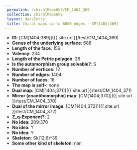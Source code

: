 ```yaml
--- 
 permalink: /chiralMaps6kE/CM_1404_369 
 collection: chiralMaps6kE
 layout: dataEntry
 title: Chiral maps up to 6000 edges - CM[1404;369]
---
```


- **ID**: [CM[1404;369]]({{ site.url }}/test/CM_1404_369)
- **Genus of the underlying surface**: 688
- **Length of the face**: 156
- **Valency**: 234
- **Length of the Petrie polygon**: 36
- **Is the automorphism group solvable?**: S
- **Number of vertices**: 12
- **Number of edges**: 1404
- **Number of faces**: 18
- **The map is self-**: none
- **Dual map**: [CM[1404;371]]({{ site.url }}/test/CM_1404_371)
- **Mirror (enantihomorphic) map**: [CM[1404;370]]({{ site.url }}/test/CM_1404_370)
- **Dual of the mirror image**: [CM[1404;372]]({{ site.url }}/test/CM_1404_372)
- **Z_q-Exponent?**: 2
- **No idea**:  209:370
- **No idea**: Y
- **No idea**: Y
- **Skeleton**: Sk(12;6)^39
- **Some other kind of skeleton**: nan
